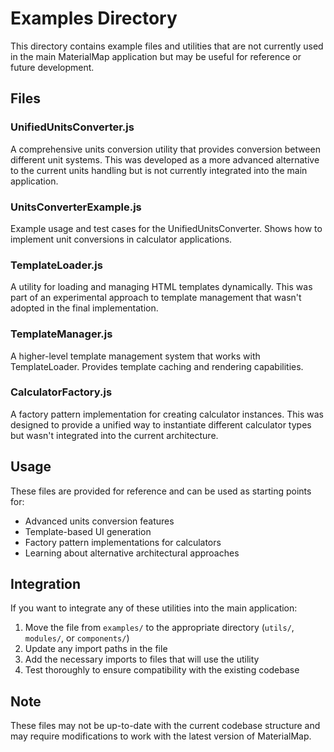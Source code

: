 # Examples Directory

This directory contains example files and utilities that are not currently used in the main MaterialMap application but may be useful for reference or future development.

## Files

### UnifiedUnitsConverter.js
A comprehensive units conversion utility that provides conversion between different unit systems. This was developed as a more advanced alternative to the current units handling but is not currently integrated into the main application.

### UnitsConverterExample.js
Example usage and test cases for the UnifiedUnitsConverter. Shows how to implement unit conversions in calculator applications.

### TemplateLoader.js
A utility for loading and managing HTML templates dynamically. This was part of an experimental approach to template management that wasn't adopted in the final implementation.

### TemplateManager.js
A higher-level template management system that works with TemplateLoader. Provides template caching and rendering capabilities.

### CalculatorFactory.js
A factory pattern implementation for creating calculator instances. This was designed to provide a unified way to instantiate different calculator types but wasn't integrated into the current architecture.

## Usage

These files are provided for reference and can be used as starting points for:
- Advanced units conversion features
- Template-based UI generation
- Factory pattern implementations for calculators
- Learning about alternative architectural approaches

## Integration

If you want to integrate any of these utilities into the main application:

1. Move the file from `examples/` to the appropriate directory (`utils/`, `modules/`, or `components/`)
2. Update any import paths in the file
3. Add the necessary imports to files that will use the utility
4. Test thoroughly to ensure compatibility with the existing codebase

## Note

These files may not be up-to-date with the current codebase structure and may require modifications to work with the latest version of MaterialMap.